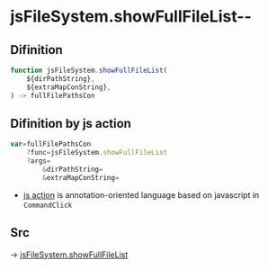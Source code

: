 # jsFileSystem.showFullFileList--

## Difinition

```js.js
function jsFileSystem.showFullFileList(
	${dirPathString},
	${extraMapConString},
) -> fullFilePathsCon
```




## Difinition by js action

```js.js
var=fullFilePathsCon
	?func=jsFileSystem.showFullFileList
	?args=
		&dirPathString=
		&extraMapConString=
```

- [js action](#) is annotation-oriented language based on javascript in `CommandClick`



## Src

-> [jsFileSystem.showFullFileList](https://github.com/puutaro/CommandClick/blob/master/app/src/main/java/com/puutaro/commandclick/fragment_lib/terminal_fragment/js_interface/file/JsFileSystem.kt#L278)


